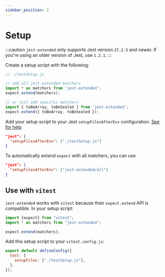 ```yaml
---
sidebar_position: 2
---
```


# Setup

:::caution
`jest-extended` only supports Jest version `27.2.5` and newer. If you're using an older version of Jest, use `1.2.1`.
:::

Create a setup script with the following:

```javascript
// ./testSetup.js

// add all jest-extended matchers
import * as matchers from 'jest-extended';
expect.extend(matchers);

// or just add specific matchers
import { toBeArray, toBeSealed } from 'jest-extended';
expect.extend({ toBeArray, toBeSealed });
```

Add your setup script to your Jest `setupFilesAfterEnv` configuration. [See for help](https://jestjs.io/docs/en/configuration.html#setupfilesafterenv-array)

```json
"jest": {
  "setupFilesAfterEnv": ["./testSetup.js"]
}
```

To automatically extend `expect` with all matchers, you can use

```json
"jest": {
  "setupFilesAfterEnv": ["jest-extended/all"]
}
```

## Use with `vitest`

`jest-extended` works with `vitest` because their `expect.extend` API is compatible. In your setup script:

```javascript
import {expect} from "vitest";
import * as matchers from "jest-extended";

expect.extend(matchers);
```

Add this setup script to your `vitest.config.js`:

```javascript
export default defineConfig({
  test: {
    setupFiles: ["./testSetup.js"],
  },
});
```
